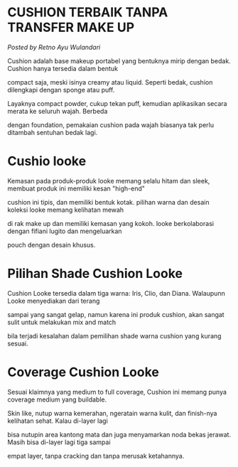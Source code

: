 # CUSHION TERBAIK TANPA TRANSFER MAKE UP

_Posted by Retno Ayu Wulandari_

Cushion adalah base makeup portabel yang bentuknya mirip dengan bedak. Cushion hanya tersedia dalam bentuk

compact saja, meski isinya creamy atau liquid. Seperti bedak, cushion dilengkapi dengan sponge atau puff.

Layaknya compact powder, cukup tekan puff, kemudian aplikasikan secara merata ke seluruh wajah. Berbeda

dengan foundation, pemakaian cushion pada wajah biasanya tak perlu ditambah sentuhan bedak lagi.

# Cushio looke

Kemasan pada produk-produk looke memang selalu hitam dan sleek, membuat produk ini memiliki kesan "high-end"

cushion ini tipis, dan memiliki bentuk kotak. pilihan warna dan desain koleksi looke memang kelihatan mewah

di rak make up dan memiliki kemasan yang kokoh. looke berkolaborasi dengan fifiani lugito dan mengeluarkan

pouch dengan desain khusus.

# Pilihan Shade Cushion Looke

Cushion Looke tersedia dalam tiga warna: Iris, Clio, dan Diana. Walaupunn Looke menyediakan dari terang

sampai yang sangat gelap, namun karena ini produk cushion, akan sangat sulit untuk melakukan mix and match

bila terjadi kesalahan dalam pemilihan shade warna cushion yang kurang sesuai.

# Coverage Cushion Looke

Sesuai klaimnya yang medium to full coverage, Cushion ini memang punya coverage medium yang buildable.

Skin like, nutup warna kemerahan, ngeratain warna kulit, dan finish-nya kelihatan sehat. Kalau di-layer lagi

bisa nutupin area kantong mata dan juga menyamarkan noda bekas jerawat. Masih bisa di-layer lagi tiga sampai

empat layer, tanpa cracking dan tanpa merusak ketahannya.
